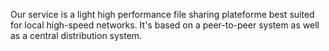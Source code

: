 Our service is a light high performance file sharing plateforme best suited for local high-speed networks. It's based on a peer-to-peer system as well as a central distribution system.